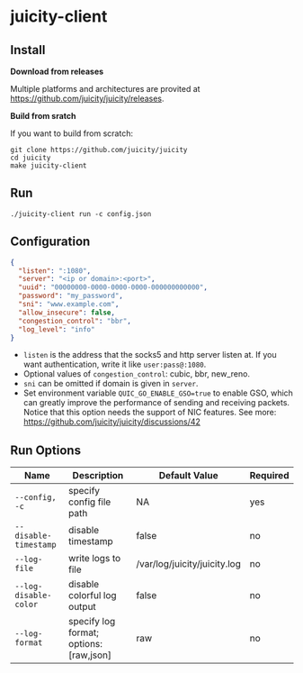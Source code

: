 # juicity-client

## Install

**Download from releases**

Multiple platforms and architectures are provited at <https://github.com/juicity/juicity/releases>.

**Build from sratch**

If you want to build from scratch:

```shell
git clone https://github.com/juicity/juicity
cd juicity
make juicity-client
```

## Run

```shell
./juicity-client run -c config.json
```

## Configuration

```json
{
  "listen": ":1080",
  "server": "<ip or domain>:<port>",
  "uuid": "00000000-0000-0000-0000-000000000000",
  "password": "my_password",
  "sni": "www.example.com",
  "allow_insecure": false,
  "congestion_control": "bbr",
  "log_level": "info"
}
```

- `listen` is the address that the socks5 and http server listen at. If you want authentication, write it like `user:pass@:1080`.
- Optional values of `congestion_control`: cubic, bbr, new_reno.
- `sni` can be omitted if domain is given in `server`.
- Set environment variable `QUIC_GO_ENABLE_GSO=true` to enable GSO, which can greatly improve the performance of sending and receiving packets. Notice that this option needs the support of NIC features. See more: <https://github.com/juicity/juicity/discussions/42>

## Run Options

| Name                  | Description                             | Default Value                | Required |
| --------------------- | --------------------------------------- | ---------------------------- | -------- |
| `--config, -c`        | specify config file path                | NA                           | yes      |
| `--disable-timestamp` | disable timestamp                       | false                        | no       |
| `--log-file`          | write logs to file                      | /var/log/juicity/juicity.log | no       |
| `--log-disable-color` | disable colorful log output             | false                        | no       |
| `--log-format`        | specify log format; options: [raw,json] | raw                          | no       |
